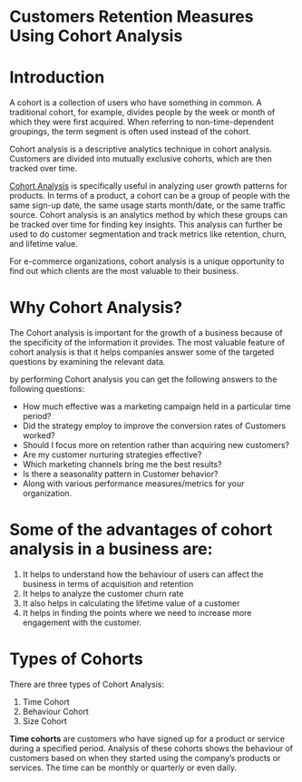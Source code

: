 # Customers Retention Measures Using Cohort Analysis
 
# Introduction

A cohort is a collection of users who have something in common. A traditional cohort, for example, divides people by the week or month of which they were first acquired. When referring to non-time-dependent groupings, the term segment is often used instead of the cohort.

Cohort analysis is a descriptive analytics technique in cohort analysis. Customers are divided into mutually exclusive cohorts, which are then tracked over time.

[Cohort Analysis](https://medium.com/swlh/cohort-analysis-using-python-and-pandas-d2a60f4d0a4d) is specifically useful in analyzing user growth patterns for products. In terms of a product, a cohort can be a group of people with the same sign-up date, the same usage starts month/date, or the same traffic source.
Cohort analysis is an analytics method by which these groups can be tracked over time for finding key insights. This analysis can further be used to do customer segmentation and track metrics like retention, churn, and lifetime value.

For e-commerce organizations, cohort analysis is a unique opportunity to find out which clients are the most valuable to their business. 

# Why Cohort Analysis?
The Cohort analysis is important for the growth of a business because of the specificity of the information it provides. The most valuable feature of cohort analysis is that it helps companies answer some of the targeted questions by examining the relevant data.

by performing Cohort analysis you can get the following answers to the following questions:

- How much effective was a marketing campaign held in a particular time period?
- Did the strategy employ to improve the conversion rates of Customers worked?
- Should I focus more on retention rather than acquiring new customers?
- Are my customer nurturing strategies effective?
- Which marketing channels bring me the best results?
- Is there a seasonality pattern in Customer behavior?
- Along with various performance measures/metrics for your organization.


# Some of the advantages of cohort analysis in a business are:

1. It helps to understand how the behaviour of users can affect the business in terms of acquisition and retention
2. It helps to analyze the customer churn rate
3. It also helps in calculating the lifetime value of a customer
4. It helps in finding the points where we need to increase more engagement with the customer.

# Types of Cohorts
There are three types of Cohort Analysis:

1. Time Cohort
2. Behaviour Cohort
3. Size Cohort

**Time cohorts** are customers who have signed up for a product or service during a specified period. Analysis of these cohorts shows the behaviour of customers based on when they started using the company’s products or services. The time can be monthly or quarterly or even daily.

